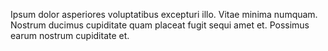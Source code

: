 Ipsum dolor asperiores voluptatibus excepturi illo. Vitae minima numquam. Nostrum ducimus cupiditate quam placeat fugit sequi amet et. Possimus earum nostrum cupiditate et.
